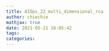 ```yaml
---
title: AIOps_22_multi_dimensional_rca
author: chiechie
mathjax: true
date: 2021-05-21 16:05:42
tags:
categories:
---
```

